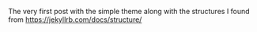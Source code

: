 The very first post with the simple theme along with the structures I found from https://jekyllrb.com/docs/structure/
